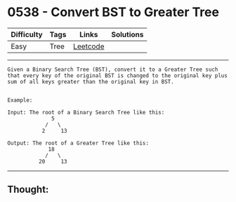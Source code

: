 # 0538 - Convert BST to Greater Tree

Difficulty  | Tags | Links | Solutions
----------- | ---- | ----- | -----
Easy | Tree | [Leetcode](https://leetcode.com/problems/convert-bst-to-greater-tree/description/) |


-----------

```
Given a Binary Search Tree (BST), convert it to a Greater Tree such that every key of the original BST is changed to the original key plus sum of all keys greater than the original key in BST.


Example:

Input: The root of a Binary Search Tree like this:
              5
            /   \
           2     13

Output: The root of a Greater Tree like this:
             18
            /   \
          20     13
```

-----------

## Thought:
